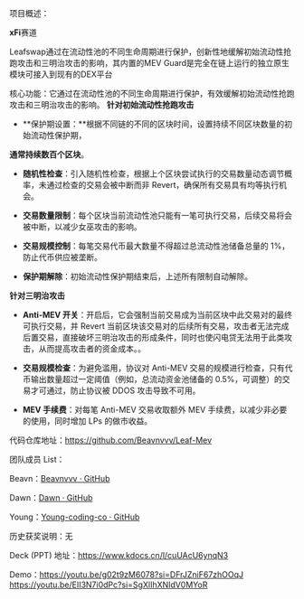 项目概述：

**xFi**赛道

Leafswap通过在流动性池的不同生命周期进行保护，创新性地缓解初始流动性抢跑攻击和三明治攻击的影响，其内置的MEV Guard是完全在链上运行的独立原生模块可接入到现有的DEX平台

核心功能：它通过在流动性池的不同生命周期进行保护，有效缓解初始流动性抢跑攻击和三明治攻击的影响。
**针对初始流动性抢跑攻击**

* **保护期设置：**根据不同链的不同的区块时间，设置持续不同区块数量的初始流动性保护期，

**通常持续数百个区块**。

* **随机性检查**：引入随机性检查，根据上个区块尝试执行的交易数量动态调节概率，未通过检查的交易会被中断而非 Revert，确保所有交易具有均等执行机会。

* **交易数量限制**：每个区块当前流动性池只能有一笔可执行交易，后续交易将会被中断，以减少女巫攻击的影响。

* **交易规模控制**：每笔交易代币最大数量不得超过总流动性池储备总量的 1%，防止代币供应被垄断。

* **保护期解除**：初始流动性保护期结束后，上述所有限制自动解除。


**针对三明治攻击**

* **Anti-MEV 开关**：开启后，它会强制当前交易成为当前区块中此交易对的最终可执行交易，并 Revert 当前区块该交易对的后续所有交易，攻击者无法完成后置交易，直接破坏三明治攻击的形成条件，同时也使闪电贷无法用于此类攻击，从而提高攻击者的资金成本。。

* **交易规模检查**：为避免滥用，协议对 Anti-MEV 交易的规模进行检查，只有代币输出数量超过一定阈值（例如，总流动资金池储备的 0.5%，可调整）的交易才可通过，防止协议被 DDOS 攻击导致不可用。

* **MEV 手续费**：对每笔 Anti-MEV 交易收取额外 MEV 手续费，以减少非必要的使用，同时增加 LPs 的做市收益。


代码仓库地址：https://github.com/Beavnvvv/Leaf-Mev

团队成员 List：

Beavn：[Beavnvvv · GitHub](https://github.com/Beavnvvv)

Dawn：[Dawn · GitHub](https://github.com/DawnBlackA)

Young：[Young-coding-co · GitHub](https://github.com/Young-coding-co)

历史获奖说明：无

Deck (PPT) 地址：https://www.kdocs.cn/l/cuUAcU6ynqN3

Demo：https://youtu.be/g02t9zM6078?si=DFrJZniF67zhOOqJ  https://youtu.be/EII3N7i0dPc?si=SgXlIhXNIdV0MYoR
